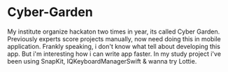 # Cyber-Garden
My institute organize hackaton two times in year, its called Cyber Garden. Previously experts score projects manually, now need doing this in mobile application. Frankly speaking, i don't know what tell about developing this app. 
But i'm interesting how i can write app faster.
In my study project i've been using SnapKit, IQKeyboardManagerSwift & wanna try Lottie.
